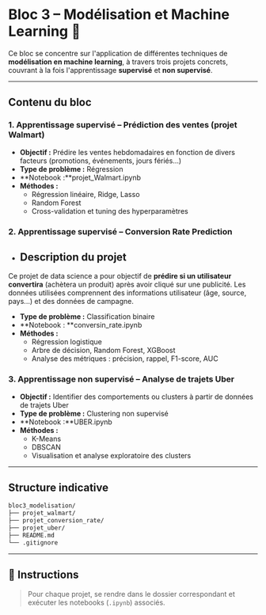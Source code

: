 # Bloc 3 – Modélisation et Machine Learning 🤖

Ce bloc se concentre sur l'application de différentes techniques de **modélisation en machine learning**, à travers trois projets concrets, couvrant à la fois l'apprentissage **supervisé** et **non supervisé**.

---

##  Contenu du bloc

### 1.  Apprentissage supervisé – Prédiction des ventes (projet Walmart)

- **Objectif :** Prédire les ventes hebdomadaires en fonction de divers facteurs (promotions, événements, jours fériés…)
- **Type de problème :** Régression
- **Notebook :**projet_Walmart.ipynb
- **Méthodes :**
  - Régression linéaire, Ridge, Lasso
  - Random Forest
  - Cross-validation et tuning des hyperparamètres

### 2.  Apprentissage supervisé – Conversion Rate Prediction

- ## Description du projet

Ce projet de data science a pour objectif de **prédire si un utilisateur convertira** (achètera un produit) après avoir cliqué sur une publicité.
Les données utilisées comprennent des informations utilisateur (âge, source, pays...) et des données de campagne.
- **Type de problème :** Classification binaire
- **Notebook : **conversin_rate.ipynb
- **Méthodes :**
  - Régression logistique
  - Arbre de décision, Random Forest, XGBoost
  - Analyse des métriques : précision, rappel, F1-score, AUC

### 3.  Apprentissage non supervisé – Analyse de trajets Uber

- **Objectif :** Identifier des comportements ou clusters à partir de données de trajets Uber
- **Type de problème :** Clustering non supervisé
- **Notebook :**UBER.ipynb
- **Méthodes :**
  - K-Means
  - DBSCAN
  - Visualisation et analyse exploratoire des clusters

---

##  Structure indicative

```bash
bloc3_modelisation/
├── projet_walmart/
├── projet_conversion_rate/
├── projet_uber/
├── README.md
└── .gitignore
```

---

## 🚀 Instructions

> Pour chaque projet, se rendre dans le dossier correspondant et exécuter les notebooks (`.ipynb`) associés.




